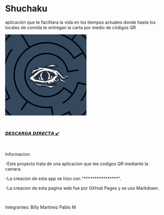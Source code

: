 # Shuchaku

aplicación que te facilitara la vida en los tiempos actuales donde hasta los locales de comida te entregan la carta por medio de códigos QR

![Image](https://github.com/Billyflin/Shuchaku/blob/master/imagen_2021-12-16_114613.png)
<p>&nbsp;</p>

[𝘿𝙀𝙎𝘾𝘼𝙍𝙂𝘼 𝘿𝙄𝙍𝙀𝘾𝙏𝘼 ✔️](https://github.com/Billyflin/Shuchaku/blob/master/Shuchaku.apk)

<p>&nbsp;</p>

Informacion: 

-Este proyecto trata de una aplicacion que lee codigos QR mediante la camara.

-La creacion de esta app se hizo con "****************".

-La creacion de esta pagina web fue por GitHub Pages y se uso Markdown.

<p>&nbsp;</p>
Integrantes:
  Billy Martínez
  Pablo M

<p>&nbsp;</p>
